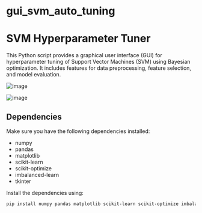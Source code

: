 # gui_svm_auto_tuning

# SVM Hyperparameter Tuner

This Python script provides a graphical user interface (GUI) for hyperparameter tuning of Support Vector Machines (SVM) using Bayesian optimization. It includes features for data preprocessing, feature selection, and model evaluation.

![image](https://github.com/JeroenKreuk/gui_svm_auto_tuning/assets/85551796/eddd7127-3053-431c-b6d3-d90753ac9dc4)

![image](https://github.com/JeroenKreuk/gui_svm_auto_tuning/assets/85551796/06824f1b-dc16-4838-9b46-f0cfb51ee4d8)


## Dependencies

Make sure you have the following dependencies installed:

- numpy
- pandas
- matplotlib
- scikit-learn
- scikit-optimize
- imbalanced-learn
- tkinter

Install the dependencies using:

```bash
pip install numpy pandas matplotlib scikit-learn scikit-optimize imbalanced-learn
